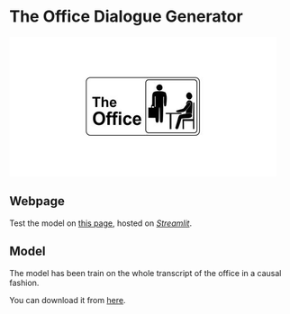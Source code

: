 # The Office Dialogue Generator

![Missing Image](./static/the-office-logo.jpg)

## Webpage
Test the model on [this page](https://auhide-beet-gpt-app-zk1umy.streamlit.app/), hosted on [*Streamlit*](https://streamlit.io/).

## Model
The model has been train on the whole transcript of the office in a causal fashion.

You can download it from [here](https://drive.google.com/file/d/1--Ts8_8Z2K1zH7VS2KnLksQBEb7mFx2c/view?usp=sharing).